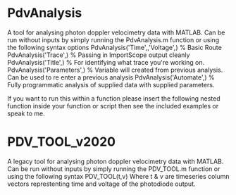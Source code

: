 # PdvAnalysis
A tool for analysing photon doppler velocimetry data with MATLAB.
Can be run without inputs by simply running the PdvAnalysis.m function or using the following syntax options
PdvAnalysis('Time',<TimeArray>,'Voltage',<VoltageArray>) 	% Basic Route
PdvAnalysis('Trace',<ImportScopeOutput>)			% Passing in ImportScope output cleanly
PdvAnalysis('Title',<FigureTitle>) 			% For identifying what trace you're
							  working on.
PdvAnalysis('Parameters',<ParametersVariable>)  		% Variable will created from previous 
							  analysis. Can be used to re enter a
							  previous analysis
PdvAnalysis('Automate',<logical>) 			% Fully programmatic analysis of supplied
							  data with supplied parameters.


If you want to run this within a function please insert the following nested function inside your function or script then see the included examples or speak to me.

# PDV_TOOL_v2020
A legacy tool for analysing photon doppler velocimetry data with MATLAB.
Can be run without inputs by simply running the PDV_TOOL.m function or using the following syntax
PDV_TOOL(t,v)
Where t & v are timeseries column vectors represtenting time and voltage of the photodiode output.
